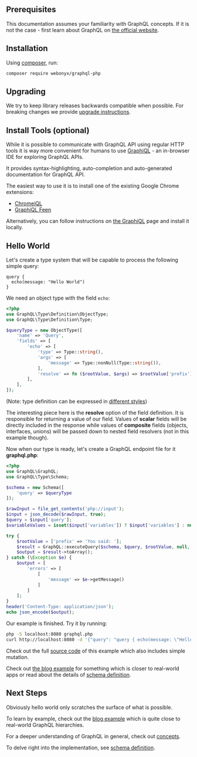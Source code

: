 ## Prerequisites

This documentation assumes your familiarity with GraphQL concepts. If it is not the case -
first learn about GraphQL on [the official website](https://graphql.org/learn/).

## Installation

Using [composer](https://getcomposer.org/doc/00-intro.md), run:

```sh
composer require webonyx/graphql-php
```

## Upgrading

We try to keep library releases backwards compatible when possible.
For breaking changes we provide [upgrade instructions](https://github.com/webonyx/graphql-php/blob/master/UPGRADE.md).

## Install Tools (optional)

While it is possible to communicate with GraphQL API using regular HTTP tools it is way
more convenient for humans to use [GraphiQL](https://github.com/graphql/graphiql) - an in-browser
IDE for exploring GraphQL APIs.

It provides syntax-highlighting, auto-completion and auto-generated documentation for
GraphQL API.

The easiest way to use it is to install one of the existing Google Chrome extensions:

- [ChromeiQL](https://chrome.google.com/webstore/detail/chromeiql/fkkiamalmpiidkljmicmjfbieiclmeij)
- [GraphiQL Feen](https://chrome.google.com/webstore/detail/graphiql-feen/mcbfdonlkfpbfdpimkjilhdneikhfklp)

Alternatively, you can follow instructions on [the GraphiQL](https://github.com/graphql/graphiql)
page and install it locally.

## Hello World

Let's create a type system that will be capable to process the following simple query:

```
query {
  echo(message: "Hello World")
}
```

We need an object type with the field `echo`:

```php
<?php
use GraphQL\Type\Definition\ObjectType;
use GraphQL\Type\Definition\Type;

$queryType = new ObjectType([
    'name' => 'Query',
    'fields' => [
        'echo' => [
            'type' => Type::string(),
            'args' => [
                'message' => Type::nonNull(Type::string()),
            ],
            'resolve' => fn ($rootValue, $args) => $rootValue['prefix'] . $args['message'],
        ],
    ],
]);

```

(Note: type definition can be expressed in [different styles](type-definitions/index.md#definition-styles))

The interesting piece here is the **resolve** option of the field definition. It is responsible for returning
a value of our field. Values of **scalar** fields will be directly included in the response while values of
**composite** fields (objects, interfaces, unions) will be passed down to nested field resolvers
(not in this example though).

Now when our type is ready, let's create a GraphQL endpoint file for it **graphql.php**:

```php
<?php
use GraphQL\GraphQL;
use GraphQL\Type\Schema;

$schema = new Schema([
    'query' => $queryType
]);

$rawInput = file_get_contents('php://input');
$input = json_decode($rawInput, true);
$query = $input['query'];
$variableValues = isset($input['variables']) ? $input['variables'] : null;

try {
    $rootValue = ['prefix' => 'You said: '];
    $result = GraphQL::executeQuery($schema, $query, $rootValue, null, $variableValues);
    $output = $result->toArray();
} catch (\Exception $e) {
    $output = [
        'errors' => [
            [
                'message' => $e->getMessage()
            ]
        ]
    ];
}
header('Content-Type: application/json');
echo json_encode($output);
```

Our example is finished. Try it by running:

```sh
php -S localhost:8080 graphql.php
curl http://localhost:8080 -d '{"query": "query { echo(message: \"Hello World\") }" }'
```

Check out the full [source code](https://github.com/webonyx/graphql-php/blob/master/examples/00-hello-world) of this example
which also includes simple mutation.

Check out [the blog example](https://github.com/webonyx/graphql-php/blob/master/examples/01-blog) for something
which is closer to real-world apps or read about the details of [schema definition](schema-definition.md).

## Next Steps

Obviously hello world only scratches the surface of what is possible.

To learn by example, check out the [blog example](https://github.com/webonyx/graphql-php/tree/master/examples/01-blog)
which is quite close to real-world GraphQL hierarchies.

For a deeper understanding of GraphQL in general, check out [concepts](concepts.md).

To delve right into the implementation, see [schema definition](schema-definition.md).
